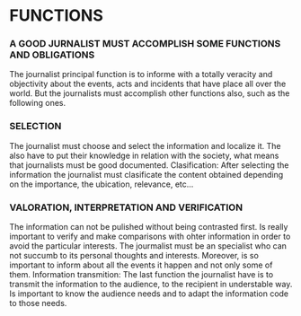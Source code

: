  
# FUNCTIONS

### A GOOD JURNALIST MUST ACCOMPLISH SOME FUNCTIONS AND OBLIGATIONS

The journalist principal function is to informe with a totally veracity and objectivity about the events, acts and incidents that have place all over the world. But the journalists must accomplish other functions also, such as the following ones. 

### SELECTION

The journalist must choose and select the information and localize it. The also have to put their knowledge in relation with the society, what means that journalists must be good documented. 
Clasification: After selecting the information the journalist must clasificate the content obtained depending on the importance, the ubication, relevance, etc…


### VALORATION, INTERPRETATION AND VERIFICATION

The information can not be pulished without being contrasted first. Is really important to verify and make comparisons with ohter information in order to avoid the particular interests. The jourmalist must be an specialist who can not succumb to its personal thoughts and interests. Moreover, is so important to inform about all the events it happen and not only some of them.
Information transmition: The last function the journalist have is to transmit the information to the audience, to the recipient in understable way. Is important to know the audience needs and to adapt the information code to those needs. 